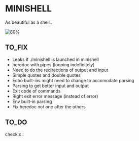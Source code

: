 # MINISHELL

As beautiful as a shell..

![80%](https://progress-bar.dev/80)

## TO_FIX
- Leaks if ./minishell is launched in minishell
- heredoc with pipes (looping indefinitely)
- Need to do the redirections of output and input
- Simple quotes and double quotes
- Echo built-ins might need to change to accomodate parsing
- Parsing to get better input and output
- Exit code of commands
- Right exit error message (instead of error)
- Env built-in parsing
- Fix heredoc not one after the others

## TO_DO

check.c : 

